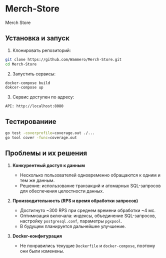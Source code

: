 # Merch-Store
Merch Store

## Установка и запуск

1. Клонировать репозиторий:
```bash
git clone https://github.com/Wammero/Merch-Store.git
cd Merch-Store
```
2. Запустить сервисы:

```bash
docker-compose build
dokcer-compose up
```  

3. Сервис доступен по адресу:
```
API: http://localhost:8080
```

## Тестированиие

```bash
go test -coverprofile=coverage.out ./...
go tool cover -func=coverage.out
```


## Проблемы и их решения  

1. **Конкурентный доступ к данным**  
   - Несколько пользователей одновременно обращаются к одним и тем же данным.  
   - Решение: использование транзакций и атомарных SQL-запросов для обеспечения целостности данных.  

2. **Производительность (RPS и время обработки запросов)**  
   - Достигнуто ~300 RPS при среднем времени обработки ~4 мс.  
   - Оптимизация включала: индексы, объединение SQL-запросов, настройку `postgresql.conf`, параметры `pgxpool`.  
   - В будущем планируется дальнейшее улучшение.  

3. **Docker-конфигурация**  
   - Не понравились текущие `Dockerfile` и `docker-compose`, поэтому они были изменены.